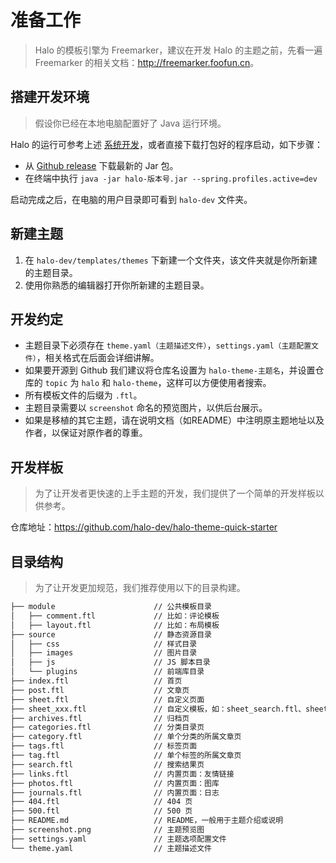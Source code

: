 # 准备工作

> Halo 的模板引擎为 Freemarker，建议在开发 Halo 的主题之前，先看一遍 Freemarker 的相关文档：<http://freemarker.foofun.cn>。

## 搭建开发环境

> 假设你已经在本地电脑配置好了 Java 运行环境。

Halo 的运行可参考上述 [系统开发](/develop/application/start.html)，或者直接下载打包好的程序启动，如下步骤：

- 从 [Github release](https://github.com/halo-dev/halo/releases) 下载最新的 Jar 包。
- 在终端中执行 `java -jar halo-版本号.jar --spring.profiles.active=dev`

启动完成之后，在电脑的用户目录即可看到 `halo-dev` 文件夹。

## 新建主题

1. 在 `halo-dev/templates/themes` 下新建一个文件夹，该文件夹就是你所新建的主题目录。
2. 使用你熟悉的编辑器打开你所新建的主题目录。

## 开发约定

- 主题目录下必须存在 `theme.yaml（主题描述文件）`，`settings.yaml（主题配置文件）`，相关格式在后面会详细讲解。
- 如果要开源到 Github 我们建议将仓库名设置为 `halo-theme-主题名`，并设置仓库的 `topic` 为 `halo` 和 `halo-theme`，这样可以方便使用者搜索。
- 所有模板文件的后缀为 `.ftl`。
- 主题目录需要以 `screenshot` 命名的预览图片，以供后台展示。
- 如果是移植的其它主题，请在说明文档（如README）中注明原主题地址以及作者，以保证对原作者的尊重。

## 开发样板

> 为了让开发者更快速的上手主题的开发，我们提供了一个简单的开发样板以供参考。

仓库地址：<https://github.com/halo-dev/halo-theme-quick-starter>

## 目录结构

> 为了让开发更加规范，我们推荐使用以下的目录构建。

```bash
├── module                      // 公共模板目录
│   ├── comment.ftl             // 比如：评论模板
│   ├── layout.ftl              // 比如：布局模板
├── source                      // 静态资源目录
│   ├── css                     // 样式目录
│   ├── images                  // 图片目录
│   ├── js                      // JS 脚本目录
│   └── plugins                 // 前端库目录
├── index.ftl                   // 首页
├── post.ftl                    // 文章页
├── sheet.ftl                   // 自定义页面
├── sheet_xxx.ftl               // 自定义模板，如：sheet_search.ftl、sheet_author.ftl。在后台新建自定义页面可选择。
├── archives.ftl                // 归档页
├── categories.ftl              // 分类目录页
├── category.ftl                // 单个分类的所属文章页
├── tags.ftl                    // 标签页面
├── tag.ftl                     // 单个标签的所属文章页
├── search.ftl                  // 搜索结果页
├── links.ftl                   // 内置页面：友情链接
├── photos.ftl                  // 内置页面：图库
├── journals.ftl                // 内置页面：日志
├── 404.ftl                     // 404 页
├── 500.ftl                     // 500 页
├── README.md                   // README，一般用于主题介绍或说明
├── screenshot.png              // 主题预览图
├── settings.yaml               // 主题选项配置文件
└── theme.yaml                  // 主题描述文件
```

<div>
  <AdSense-Doc
  ad-client="ca-pub-5271828906478846"
  ad-slot="2656935500"
  ad-style="display:block; text-align:center;"
  ad-format="fluid"
  ></AdSense-Doc>
</div>
